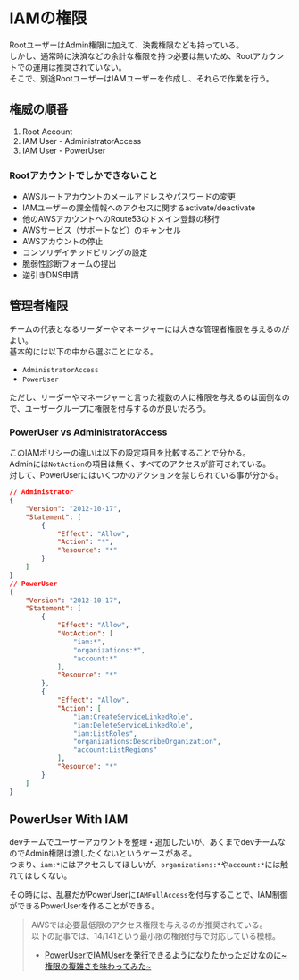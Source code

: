 # IAMの権限

RootユーザーはAdmin権限に加えて、決裁権限なども持っている。  
しかし、通常時に決済などの余計な権限を持つ必要は無いため、Rootアカウントでの運用は推奨されていない。  
そこで、別途RootユーザーはIAMユーザーを作成し、それらで作業を行う。

## 権威の順番

1. Root Account
1. IAM User - AdministratorAccess
1. IAM User - PowerUser

### Rootアカウントでしかできないこと

- AWSルートアカウントのメールアドレスやパスワードの変更
- IAMユーザーの課金情報へのアクセスに関するactivate/deactivate
- 他のAWSアカウントへのRoute53のドメイン登録の移行
- AWSサービス（サポートなど）のキャンセル
- AWSアカウントの停止
- コンソリデイテッドビリングの設定
- 脆弱性診断フォームの提出
- 逆引きDNS申請

## 管理者権限

チームの代表となるリーダーやマネージャーには大きな管理者権限を与えるのがよい。  
基本的には以下の中から選ぶことになる。

- `AdministratorAccess`
- `PowerUser`

ただし、リーダーやマネージャーと言った複数の人に権限を与えるのは面倒なので、ユーザーグループに権限を付与するのが良いだろう。

### PowerUser vs AdministratorAccess

このIAMポリシーの違いは以下の設定項目を比較することで分かる。  
Adminには`NotAction`の項目は無く、すべてのアクセスが許可されている。  
対して、PowerUserにはいくつかのアクションを禁じられている事が分かる。  

```json
// Administrator
{
    "Version": "2012-10-17",
    "Statement": [
        {
            "Effect": "Allow",
            "Action": "*",
            "Resource": "*"
        }
    ]
}
// PowerUser
{
    "Version": "2012-10-17",
    "Statement": [
        {
            "Effect": "Allow",
            "NotAction": [
                "iam:*",
                "organizations:*",
                "account:*"
            ],
            "Resource": "*"
        },
        {
            "Effect": "Allow",
            "Action": [
                "iam:CreateServiceLinkedRole",
                "iam:DeleteServiceLinkedRole",
                "iam:ListRoles",
                "organizations:DescribeOrganization",
                "account:ListRegions"
            ],
            "Resource": "*"
        }
    ]
}
```

## PowerUser With IAM

devチームでユーザーアカウントを整理・追加したいが、あくまでdevチームなのでAdmin権限は渡したくないというケースがある。  
つまり、`iam:*`にはアクセスしてほしいが、`organizations:*`や`account:*`には触れてほしくない。  

その時には、乱暴だがPowerUserに`IAMFullAccess`を付与することで、IAM制御ができるPowerUserを作ることができる。

> AWSでは必要最低限のアクセス権限を与えるのが推奨されている。  
> 以下の記事では、14/141という最小限の権限付与で対応している模様。
>
> - [PowerUserでIAMUserを発行できるようになりたかっただけなのに~権限の複雑さを味わってみた~](https://dev.classmethod.jp/articles/how-to-select-policies-which-can-create-iamuser-using-poweruser/)
